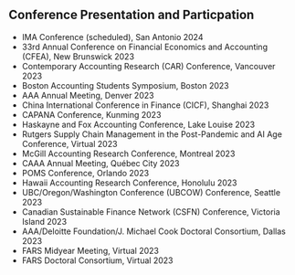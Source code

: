 ## Conference Presentation and Particpation

<ul style="margin:0 0 5px;">
  <li><autocolor>IMA Conference (scheduled), San Antonio 2024</autocolor></li>
   
  <li><autocolor>33rd Annual Conference on Financial Economics and Accounting (CFEA), New Brunswick 2023</autocolor></li>
 
  <li><autocolor>Contemporary Accounting Research (CAR) Conference, Vancouver 2023</autocolor></li>
  <li><autocolor>Boston Accounting Students Symposium, Boston 2023</autocolor></li>
  <li><autocolor>AAA Annual Meeting, Denver 2023</autocolor></li>
  <li><autocolor>China International Conference in Finance (CICF), Shanghai 2023</autocolor></li>
  <li><autocolor>CAPANA Conference, Kunming 2023</autocolor></li>
  <li><autocolor>Haskayne and Fox Accounting Conference, Lake Louise 2023</autocolor></li>
  <li><autocolor>Rutgers Supply Chain Management in the Post-Pandemic and AI Age Conference, Virtual 2023 </autocolor></li>
  <li><autocolor>McGill Accounting Research Conference, Montreal 2023</autocolor></li>
  <li><autocolor>CAAA Annual Meeting, Québec City 2023</autocolor></li>
  <li><autocolor>POMS Conference, Orlando 2023</autocolor></li>
  <li><autocolor>Hawaii Accounting Research Conference, Honolulu 2023 </autocolor></li>
  <li><autocolor>UBC/Oregon/Washington Conference (UBCOW) Conference, Seattle 2023</autocolor></li>
  <li><autocolor>Canadian Sustainable Finance Network (CSFN) Conference, Victoria Island 2023 </autocolor></li>
  <li><autocolor>AAA/Deloitte Foundation/J. Michael Cook Doctoral Consortium, Dallas 2023 </autocolor></li>
  <li><autocolor>FARS Midyear Meeting, Virtual 2023 </autocolor></li>
  <li><autocolor>FARS Doctoral Consortium, Virtual 2023</autocolor></li>
</ul>

